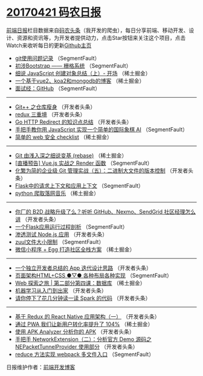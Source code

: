 # [20170421 码农日报](http://hao.caibaojian.com/date/2017/04/21)

[前端日报](http://caibaojian.com/c/news)栏目数据来自[码农头条](http://hao.caibaojian.com/)（我开发的爬虫），每日分享前端、移动开发、设计、资源和资讯等，为开发者提供动力，点击Star按钮来关注这个项目，点击Watch来收听每日的更新[Github主页](https://github.com/kujian/frontendDaily)
* [git使用问题记录](http://hao.caibaojian.com/35475.html) （SegmentFault）
* [初涉Bootstrap —— 栅格系统](http://hao.caibaojian.com/35477.html) （SegmentFault）
* [细说 JavaScript 创建对象总结（上）- 开场](http://hao.caibaojian.com/35443.html) （稀土掘金）
* [一个基于vue2、koa2和mongodb的博客](http://hao.caibaojian.com/35444.html) （稀土掘金）
* [面试经：GitHub](http://hao.caibaojian.com/35463.html) （SegmentFault）

***
* [Git++ 之仓库瘦身](http://hao.caibaojian.com/35485.html) （开发者头条）
* [redux 三重境](http://hao.caibaojian.com/35497.html) （开发者头条）
* [Go HTTP Redirect 的知识点总结](http://hao.caibaojian.com/35490.html) （开发者头条）
* [手把手教你用 JavaScript 实现一个简单的国际象棋 AI](http://hao.caibaojian.com/35469.html) （SegmentFault）
* [简单的 web 安全 checklist](http://hao.caibaojian.com/35449.html) （稀土掘金）

***
* [Git 由浅入深之细说变基 (rebase)](http://hao.caibaojian.com/35450.html) （稀土掘金）
* [[直播预告] Vue.js 实战之 Render 函数](http://hao.caibaojian.com/35462.html) （SegmentFault）
* [化繁为简的企业级 Git 管理实战（五）：二进制大文件的版本控制](http://hao.caibaojian.com/35496.html) （开发者头条）
* [Flask中的请求上下文和应用上下文](http://hao.caibaojian.com/35476.html) （SegmentFault）
* [python 爬取落网音乐](http://hao.caibaojian.com/35446.html) （稀土掘金）

***
* [你厂的 B2D 战略升级了么？听听 GitHub、Nexmo、SendGrid 社区经理怎么讲](http://hao.caibaojian.com/35488.html) （开发者头条）
* [一个Flask应用运行过程剖析](http://hao.caibaojian.com/35478.html) （SegmentFault）
* [渗透测试 Node.js 应用](http://hao.caibaojian.com/35489.html) （开发者头条）
* [zuul文件大小限制](http://hao.caibaojian.com/35479.html) （SegmentFault）
* [微信小程序 + Egg 打造社区全栈方案](http://hao.caibaojian.com/35448.html) （稀土掘金）

***
* [一个独立开发者总结的 App 迭代设计思路](http://hao.caibaojian.com/35491.html) （开发者头条）
* [页面架构HTML+CSS ●▽● 各种布局各种实现](http://hao.caibaojian.com/35473.html) （SegmentFault）
* [Web 探索之旅 | 第二部分第四课：数据库](http://hao.caibaojian.com/35442.html) （稀土掘金）
* [机器学习从入门到出家](http://hao.caibaojian.com/35495.html) （开发者头条）
* [请你停下了花几分钟读一读 Spark 的代码](http://hao.caibaojian.com/35487.html) （开发者头条）

***
* [基于 Redux 的 React Native 应用架构（一）](http://hao.caibaojian.com/35498.html) （开发者头条）
* [通过 PWA 我们让新用户转化率提升了 104%](http://hao.caibaojian.com/35447.html) （稀土掘金）
* [使用 APK Analyzer 分析你的 APK](http://hao.caibaojian.com/35500.html) （开发者头条）
* [手把手 NetworkExtension（二）：分析官方 Demo 源码之 NEPacketTunnelProvider 使用部分](http://hao.caibaojian.com/35501.html) （开发者头条）
* [reduce 方法实现 webpack 多文件入口](http://hao.caibaojian.com/35480.html) （SegmentFault）

日报维护作者：[前端开发博客](http://caibaojian.com/) 